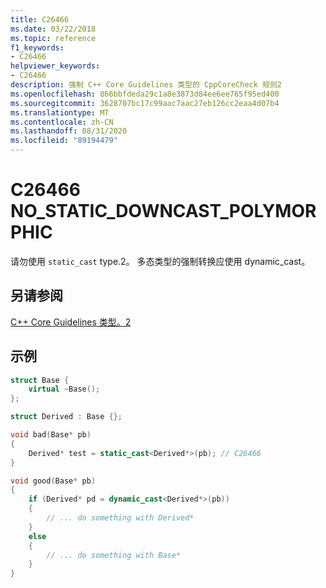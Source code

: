 ```yaml
---
title: C26466
ms.date: 03/22/2018
ms.topic: reference
f1_keywords:
- C26466
helpviewer_keywords:
- C26466
description: 强制 C++ Core Guidelines 类型的 CppCoreCheck 规则2
ms.openlocfilehash: 866bbfdeda29c1a8e3873d84ee6ee765f95ed400
ms.sourcegitcommit: 3628707bc17c99aac7aac27eb126cc2eaa4d07b4
ms.translationtype: MT
ms.contentlocale: zh-CN
ms.lasthandoff: 08/31/2020
ms.locfileid: "89194479"
---
```

# <a name="c26466-no_static_downcast_polymorphic"></a>C26466 NO_STATIC_DOWNCAST_POLYMORPHIC

请勿使用 `static_cast` type.2。 多态类型的强制转换应使用 dynamic_cast。 

## <a name="see-also"></a>另请参阅
[C++ Core Guidelines 类型。2](https://github.com/isocpp/CppCoreGuidelines/blob/master/CppCoreGuidelines.md#Pro-type-downcast)

## <a name="example"></a>示例
```cpp
struct Base {
    virtual ~Base();
};

struct Derived : Base {};

void bad(Base* pb)
{
    Derived* test = static_cast<Derived*>(pb); // C26466
}

void good(Base* pb)
{
    if (Derived* pd = dynamic_cast<Derived*>(pb)) 
    {
        // ... do something with Derived*
    }
    else 
    {
        // ... do something with Base*
    }
}
```

